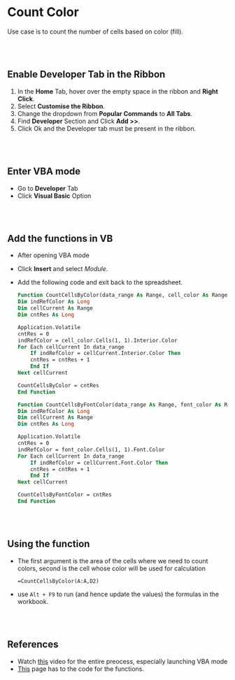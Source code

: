 # Count Color

Use case is to count the number of cells based on color (fill).

<br>
<br>

## Enable Developer Tab in the Ribbon

1. In the **Home** Tab, hover over the empty space in the ribbon and **Right Click**.
2. Select **Customise the Ribbon**.
3. Change the dropdown from **Popular Commands** to **All Tabs**.
4. Find **Developer** Section and Click **Add >>**.
5. Click Ok and the Developer tab must be present in the ribbon.

<br>
<br>

## Enter VBA mode

- Go to **Developer** Tab
- Click **Visual Basic** Option

<br>
<br>

## Add the functions in VB

- After opening VBA mode
- Click **Insert** and select _Module_.
- Add the following code and exit back to the spreadsheet.

  ```vb
  Function CountCellsByColor(data_range As Range, cell_color As Range) As Long
  Dim indRefColor As Long
  Dim cellCurrent As Range
  Dim cntRes As Long

  Application.Volatile
  cntRes = 0
  indRefColor = cell_color.Cells(1, 1).Interior.Color
  For Each cellCurrent In data_range
      If indRefColor = cellCurrent.Interior.Color Then
      cntRes = cntRes + 1
      End If
  Next cellCurrent

  CountCellsByColor = cntRes
  End Function

  Function CountCellsByFontColor(data_range As Range, font_color As Range) As Long
  Dim indRefColor As Long
  Dim cellCurrent As Range
  Dim cntRes As Long

  Application.Volatile
  cntRes = 0
  indRefColor = font_color.Cells(1, 1).Font.Color
  For Each cellCurrent In data_range
      If indRefColor = cellCurrent.Font.Color Then
      cntRes = cntRes + 1
      End If
  Next cellCurrent

  CountCellsByFontColor = cntRes
  End Function
  ```

<br>
<br>

## Using the function

- The first argument is the area of the cells where we need to count colors, second is the cell whose color will be used for calculation

  ```
  =CountCellsByColor(A:A,D2)
  ```

- use `Alt + F9` to run (and hence update the values) the formulas in the workbook.

<br>
<br>

## References

- Watch [this](https://www.youtube.com/watch?v=fwSIIDm08fo&t=210s&ab_channel=JopaExcel) video for the entire preocess, especially launching VBA mode
- [This](https://www.ablebits.com/office-addins-blog/count-sum-by-color-excel/) page has to the code for the functions.
